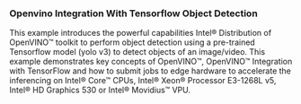 ### Openvino Integration With Tensorflow Object Detection

This example introduces the powerful capabilities Intel® Distribution of OpenVINO™ toolkit to perform object detection using a pre-trained Tensorflow model (yolo v3) to detect objects of an image/video. This example demonstrates key concepts of OpenVINO™, OpenVINO™ Integration with TensorFlow and how to submit jobs to edge hardware to accelerate the inferencing on Intel® Core™ CPUs, Intel® Xeon® Processor E3-1268L v5, Intel® HD Graphics 530 or Intel® Movidius™ VPU.
